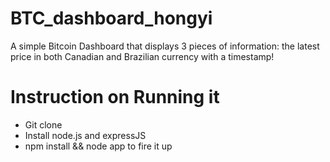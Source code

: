 BTC_dashboard_hongyi
====================

A simple Bitcoin Dashboard that displays 3 pieces of information: the latest price in both Canadian and Brazilian currency with a timestamp!

Instruction on Running it
====================

- Git clone
- Install node.js and expressJS
- npm install && node app to fire it up
